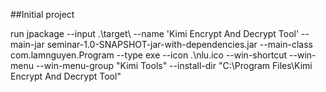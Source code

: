 ##Initial project

run
jpackage --input .\target\ --name 'Kimi Encrypt And Decrypt Tool' --main-jar seminar-1.0-SNAPSHOT-jar-with-dependencies.jar --main-class com.lamnguyen.Program --type exe --icon .\nlu.ico --win-shortcut  --win-menu --win-menu-group "Kimi Tools" --install-dir "C:\Program Files\Kimi Encrypt And Decrypt Tool"